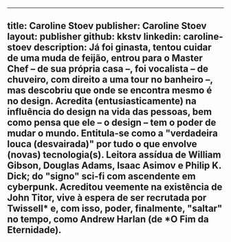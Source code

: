 ----
title: Caroline Stoev
publisher: Caroline Stoev
layout: publisher
github: kkstv
linkedin: caroline-stoev
description: Já foi ginasta, tentou cuidar de uma muda de feijão, entrou para o Master Chef – de sua própria casa –, foi vocalista – de chuveiro, com direito a uma tour no banheiro –, mas descobriu que onde se encontra mesmo é no design. Acredita (entusiasticamente) na influência do design na vida das pessoas, bem como pensa que ele – o design – tem o poder de mudar o mundo. Entitula-se como a "verdadeira louca (desvairada)" por tudo o que envolve (novas) tecnologia(s). Leitora assídua de William Gibson, Douglas Adams, Isaac Asimov e Philip K. Dick; do "signo" sci-fi com ascendente em cyberpunk. Acreditou veemente na existência de John Titor, vive à espera de ser recrutada por Twissell* e, com isso, poder, finalmente, "saltar" no tempo, como Andrew Harlan (de *O Fim da Eternidade).
----

